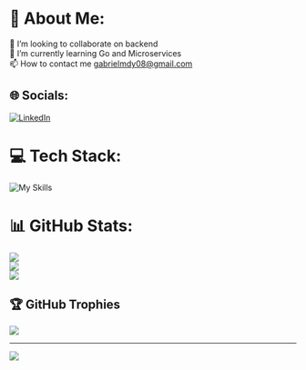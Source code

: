 # 💫 About Me:
👯 I’m looking to collaborate on backend <br>🌱 I’m currently learning Go and Microservices <br> 📫 How to contact me gabrielmdy08@gmail.com

## 🌐 Socials:
[![LinkedIn](https://img.shields.io/badge/LinkedIn-%230077B5.svg?logo=linkedin&logoColor=white)](https://linkedin.com/in/GabrielWaworundeng)

# 💻 Tech Stack:
![My Skills](https://skillicons.dev/icons?i=go,nodejs,docker,mysql,mongodb,gcp)

# 📊 GitHub Stats:
![](https://github-readme-stats.vercel.app/api?username=GabrielMoody&theme=dark&hide_border=false&include_all_commits=false&count_private=true)<br/>
![](https://nirzak-streak-stats.vercel.app/?user=GabrielMoody&theme=dark&hide_border=false)<br/>
![](https://github-readme-stats.vercel.app/api/top-langs/?username=GabrielMoody&theme=dark&hide_border=false&include_all_commits=false&count_private=true&layout=compact)

## 🏆 GitHub Trophies
![](https://github-profile-trophy.vercel.app/?username=GabrielMoody&theme=radical&no-frame=false&no-bg=true&margin-w=4)

---
[![](https://visitcount.itsvg.in/api?id=GabrielMoody&icon=0&color=0)](https://visitcount.itsvg.in)